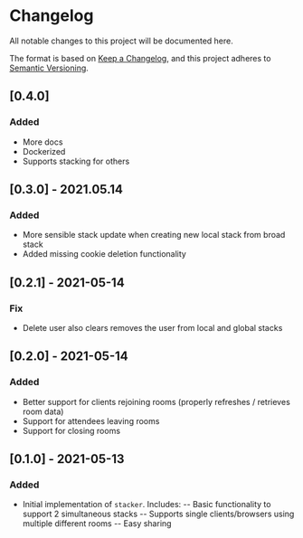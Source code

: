 # Changelog

All notable changes to this project will be documented here.

The format is based on [Keep a Changelog](https://keepachangelog.com/en/1.0.0/),
and this project adheres to [Semantic Versioning](https://semver.org/spec/v2.0.0.html).

## [0.4.0]
### Added
- More docs
- Dockerized
- Supports stacking for others

## [0.3.0] - 2021.05.14
### Added
- More sensible stack update when creating new local stack from broad stack
- Added missing cookie deletion functionality

## [0.2.1] - 2021-05-14
### Fix
- Delete user also clears removes the user from local and global stacks

## [0.2.0] - 2021-05-14
### Added
- Better support for clients rejoining rooms (properly refreshes / retrieves room data)
- Support for attendees leaving rooms
- Support for closing rooms

##  [0.1.0] - 2021-05-13
### Added
- Initial implementation of `stacker`. Includes:
-- Basic functionality to support 2 simultaneous stacks
-- Supports single clients/browsers using multiple different rooms
-- Easy sharing
